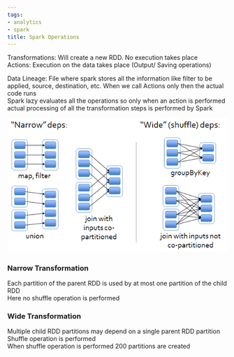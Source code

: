 ```yaml
---
tags:
- analytics
- spark
title: Spark Operations
---
```


Transformations: Will create a new RDD. No execution takes place  
Actions: Execution on the data takes place (Output/ Saving operations)

Data Lineage: File where spark stores all the information like filter to be applied, source, destination, etc. When we call Actions only then the actual code runs  
Spark lazy evaluates all the operations so only when an action is performed actual processing of all the transformation steps is performed by Spark

![Spark Operations|500](images/spark-operations.png)

### Narrow Transformation

Each partition of the parent RDD is used by at most one partition of the child RDD  
Here no shuffle operation is performed

### Wide Transformation

Multiple child RDD partitions may depend on a single parent RDD partition  
Shuffle operation is performed  
When shuffle operation is performed 200 partitions are created